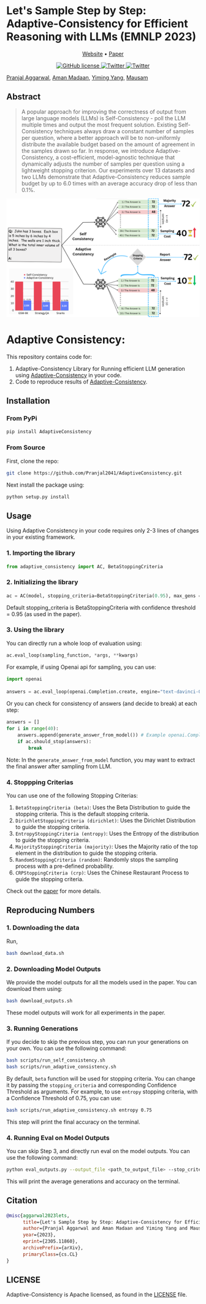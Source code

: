 # Let's Sample Step by Step: Adaptive-Consistency for Efficient Reasoning with LLMs (EMNLP 2023)

<p align="center">
  <a href="http://sample-step-by-step.info/">Website</a> •
  <a href="https://arxiv.org/abs/2305.11860">Paper</a> 

</p>


<p align="center">
    <a href="https://github.com/Pranjal2041/AdaptiveConsistency/blob/master/LICENSE">
            <img src="https://img.shields.io/github/license/Pranjal2041/AdaptiveConsistency.svg"
                alt="GitHub license">
    </a>
    <a href="https://twitter.com/intent/tweet?text=Check%20out%20AdaptiveConsistency%3A%20https%3A%2F%2Fgithub.com%2Fpranjal2041%2FAdaptiveConsistency">
    <img src="https://img.shields.io/twitter/url/https/github.com/Pranjal2041/AdaptiveConsistency.svg?style=social" alt="Twitter">
    </a>
    <a href="https://pypi.org/project/AdaptiveConsistency/">
    <img src="https://img.shields.io/pypi/v/AdaptiveConsistency" alt="Twitter">
    </a>      
</p>



<!-- <br> -->
[Pranjal Aggarwal](https://github.com/Pranjal2041), [Aman Madaan](https://madaan.github.io/), [Yiming Yang](https://www.cs.cmu.edu/~./yiming/),  [Mausam](https://www.cse.iitd.ac.in/~mausam/)
<!-- <br> -->

## Abstract
>A popular approach for improving the correctness of output from large language models (LLMs) is Self-Consistency - poll the LLM multiple times and output the most frequent solution. Existing Self-Consistency techniques always draw a constant number of samples per question, where a better approach will be to non-uniformly distribute the available budget based on the amount of agreement in the samples drawn so far. In response, we introduce Adaptive-Consistency, a cost-efficient, model-agnostic technique that dynamically adjusts the number of samples per question using a lightweight stopping criterion. Our experiments over 13 datasets and two LLMs demonstrate that Adaptive-Consistency reduces sample budget by up to 6.0 times with an average accuracy drop of less than 0.1%.
>

![AdaptiveConsistency](docs/static/images/ac_teaser_new.png)




# Adaptive Consistency: 
This repository contains code for:
1. Adaptive-Consistency Library for Running efficient LLM generation using [Adaptive-Consistency](http://sample-step-by-step.info) in your code.
2. Code to reproduce results of [Adaptive-Consistency](https://arxiv.org/abs/2305.11860).

## Installation

### From PyPi

```bash
pip install AdaptiveConsistency
```

### From Source

First, clone the repo:
```bash
git clone https://github.com/Pranjal2041/AdaptiveConsistency.git
```

Next install the package using: 
```bash 
python setup.py install
```

## Usage

Using Adaptive Consistency in your code requires only 2-3 lines of changes in your existing framework.

### 1. Importing the library

```python
from adaptive_consistency import AC, BetaStoppingCriteria
```

### 2. Initializing the library

```python
ac = AC(model, stopping_criteria=BetaStoppingCriteria(0.95), max_gens = 40)
```

Default stopping_criteria is BetaStoppingCriteria with confidence threshold = 0.95 (as used in the paper). 

### 3. Using the library

You can directly run a whole loop of evaluation using:

```python
ac.eval_loop(sampling_function, *args, **kwargs)
```

For example, if using Openai api for sampling, you can use:

```python
import openai

answers = ac.eval_loop(openai.Completion.create, engine="text-davinci-003", prompt="Solve the following question:", max_tokens=5)
```

Or you can check for consistency of answers (and decide to break) at each step:

```python
answers = []
for i in range(40):
    answers.append(generate_answer_from_model()) # Example openai.Completion.create
    if ac.should_stop(answers):
        break
```

Note: In the `generate_answer_from_model` function, you may want to extract the final answer after sampling from LLM.


### 4. Stoppping Criterias

You can use one of the following Stopping Criterias:

1. `BetaStoppingCriteria (beta)`: Uses the Beta Distribution to guide the stopping criteria. This is the default stopping criteria.
2. `DirichletStoppingCriteria (dirichlet)`: Uses the Dirichlet Distribution to guide the stopping criteria.
3. `EntropyStoppingCriteria (entropy)`: Uses the Entropy of the distribution to guide the stopping criteria.
4. `MajorityStoppingCriteria (majority)`: Uses the Majority ratio of the top element in the distribution to guide the stopping criteria.
5. `RandomStoppingCriteria (random)`: Randomly stops the sampling process with a pre-defined probability.
6. `CRPStoppingCriteria (crp)`: Uses the Chinese Restaurant Process to guide the stopping criteria.

Check out the [paper](https://arxiv.org/abs/2305.11860) for more details.


## Reproducing Numbers


### 1. Downloading the data

Run, 

```bash
bash download_data.sh
```

### 2. Downloading Model Outputs

We provide the model outputs for all the models used in the paper. You can download them using:

```bash
bash download_outputs.sh
```

These model outputs will work for all experiments in the paper.

### 3. Running Generations

If you decide to skip the previous step, you can run your generations on your own. You can use the following command:

```bash
bash scripts/run_self_consistency.sh
bash scripts/run_adaptive_consistency.sh
```

By default, `beta` function will be used for stopping criteria. You can change it by passing the `stopping_criteria` and corresponding Confidence Threshold as arguments. For example, to use `entropy` stopping criteria, with a Confidence Threshold of 0.75, you can use:

```bash
bash scripts/run_adaptive_consistency.sh entropy 0.75
``` 

This step will print the final accuracy on the terminal.

### 4. Running Eval on Model Outputs

You can skip Step 3, and directly run eval on the model outputs. You can use the following command:

```bash
python eval_outputs.py --output_file <path_to_output_file> --stop_criteria <stop_criteria> --stop_criteria_thresh <stop_criteria_thresh>
```

This will print the average generations and accuracy on the terminal.





## Citation

```bibtex
@misc{aggarwal2023lets,
      title={Let's Sample Step by Step: Adaptive-Consistency for Efficient Reasoning with LLMs}, 
      author={Pranjal Aggarwal and Aman Madaan and Yiming Yang and Mausam},
      year={2023},
      eprint={2305.11860},
      archivePrefix={arXiv},
      primaryClass={cs.CL}
}
```

## LICENSE

Adaptive-Consistency is Apache licensed, as found in the [LICENSE](LICENSE) file.
